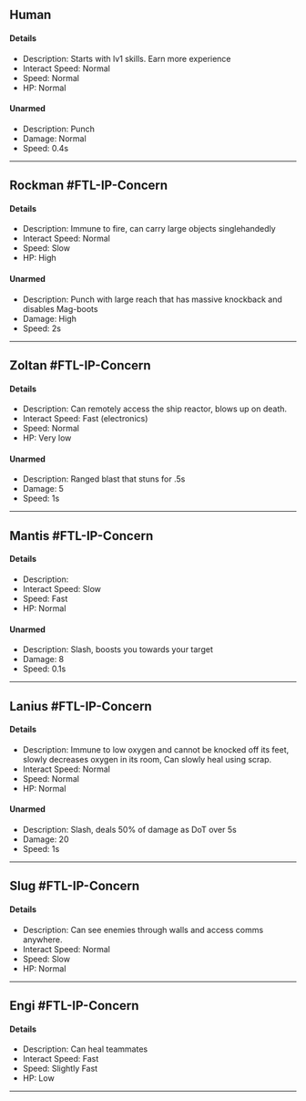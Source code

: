 ## Human
#### Details
- Description: Starts with lv1 skills. Earn more experience
- Interact Speed: Normal
- Speed: Normal
- HP: Normal
#### Unarmed
- Description: Punch
- Damage: Normal
- Speed: 0.4s

-------------
## Rockman #FTL-IP-Concern
#### Details
- Description: Immune to fire, can carry large objects singlehandedly
- Interact Speed: Normal
- Speed: Slow
- HP: High
#### Unarmed
- Description: Punch with large reach that has massive knockback and disables Mag-boots
- Damage: High
- Speed: 2s

-------------
## Zoltan #FTL-IP-Concern
#### Details
- Description: Can remotely access the ship reactor, blows up on death.
- Interact Speed: Fast (electronics)
- Speed: Normal
- HP: Very low
#### Unarmed
- Description: Ranged blast that stuns for .5s
- Damage: 5
- Speed: 1s

-------------
## Mantis #FTL-IP-Concern
#### Details
- Description:
- Interact Speed: Slow
- Speed: Fast
- HP: Normal
#### Unarmed
- Description: Slash, boosts you towards your target 
- Damage: 8
- Speed: 0.1s

-------------
## Lanius #FTL-IP-Concern
#### Details
- Description: Immune to low oxygen and cannot be knocked off its feet, slowly decreases oxygen in its room, Can slowly heal using scrap.
- Interact Speed: Normal
- Speed: Normal
- HP: Normal
#### Unarmed
- Description: Slash, deals 50% of damage as DoT over 5s
- Damage: 20
- Speed: 1s

-------------
## Slug #FTL-IP-Concern
#### Details
- Description: Can see enemies through walls and access comms anywhere.
- Interact Speed: Normal
- Speed: Slow
- HP: Normal

-------------
## Engi #FTL-IP-Concern
#### Details
- Description: Can heal teammates
- Interact Speed: Fast
- Speed: Slightly Fast
- HP: Low

-------------
